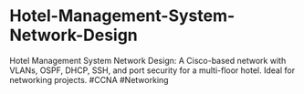 # Hotel-Management-System-Network-Design
Hotel Management System Network Design: A Cisco-based network with VLANs, OSPF, DHCP, SSH, and port security for a multi-floor hotel. Ideal for networking projects. #CCNA #Networking
